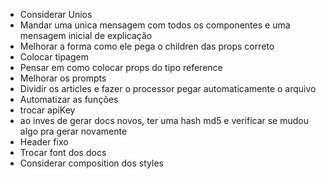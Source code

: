 
- Considerar Unios
- Mandar uma unica mensagem com todos os componentes e uma mensagem inicial de explicação
- Melhorar a forma como ele pega o children das props correto
- Colocar tipagem
- Pensar em como colocar props do tipo reference
- Melhorar os prompts
- Dividir os articles e fazer o processor pegar automaticamente o arquivo
- Automatizar as funções
- trocar apiKey
- ao inves de gerar docs novos, ter uma hash md5 e verificar se mudou algo pra gerar novamente
- Header fixo
- Trocar font dos docs
- Considerar composition dos styles